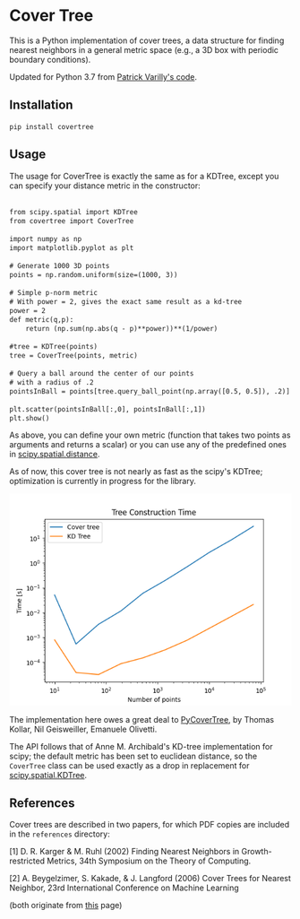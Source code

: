 # Cover Tree

This is a Python implementation of cover trees, a data structure for finding
nearest neighbors in a general metric space (e.g., a 3D box with periodic
boundary conditions).

Updated for Python 3.7 from [Patrick Varilly's code](https://github.com/patvarilly/CoverTree).

## Installation

```
pip install covertree
```

## Usage

The usage for CoverTree is exactly the same as for a KDTree, except you can specify your
distance metric in the constructor:

```

from scipy.spatial import KDTree
from covertree import CoverTree

import numpy as np
import matplotlib.pyplot as plt

# Generate 1000 3D points
points = np.random.uniform(size=(1000, 3))

# Simple p-norm metric
# With power = 2, gives the exact same result as a kd-tree
power = 2
def metric(q,p):
    return (np.sum(np.abs(q - p)**power))**(1/power)

#tree = KDTree(points)
tree = CoverTree(points, metric)

# Query a ball around the center of our points
# with a radius of .2
pointsInBall = points[tree.query_ball_point(np.array([0.5, 0.5]), .2)]

plt.scatter(pointsInBall[:,0], pointsInBall[:,1])
plt.show()

```

As above, you can define your own metric (function that takes two points as arguments and returns
a scalar) or you can use any of the predefined ones in [scipy.spatial.distance](https://docs.scipy.org/doc/scipy/reference/spatial.distance.html).

As of now, this cover tree is not nearly as fast as the scipy's KDTree; optimization is currently
in progress for the library.

![Benchmark of tree construction time](https://raw.githubusercontent.com/Jfeatherstone/CoverTree/master/images/benchmark_construction.png)

The implementation here owes a great deal to [PyCoverTree](http://github.com/emanuele/PyCoverTree),
by Thomas Kollar, Nil Geisweiller, Emanuele Olivetti.

The API follows that of Anne M. Archibald's KD-tree implementation for scipy;
the default metric has been set to euclidean distance, so the `CoverTree` class
can be used exactly as a drop in replacement for 
[scipy.spatial.KDTree](https://docs.scipy.org/doc/scipy/reference/generated/scipy.spatial.KDTree.html).


## References

Cover trees are described in two papers, for which PDF copies are included
in the `references` directory:

[1] D. R. Karger & M. Ruhl (2002) Finding Nearest Neighbors in Growth-restricted Metrics,
34th Symposium on the Theory of Computing.

[2] A. Beygelzimer, S. Kakade, & J. Langford (2006) Cover Trees for Nearest Neighbor,
23rd International Conference on Machine Learning

(both originate from [this](http://hunch.net/~jl/projects/cover_tree/cover_tree.html) page)


